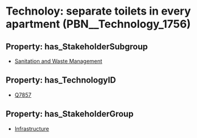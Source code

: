 # Technoloy: __separate toilets in every apartment__ (PBN__Technology_1756)

## Property: has_StakeholderSubgroup

* [Sanitation and Waste Management](PBN__TechSubgroup_121)

## Property: has_TechnologyID

* [Q7857](Q7857)

## Property: has_StakeholderGroup

* [Infrastructure](PBN__TechGroup_4)

